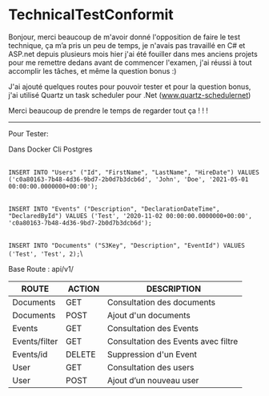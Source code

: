 # TechnicalTestConformit

Bonjour, merci beaucoup de m'avoir donné l'opposition de faire le test technique, ça m’a pris un peu de temps, je n'avais pas travaillé en C# et ASP.net depuis plusieurs mois hier j'ai été fouiller dans mes anciens projets pour me remettre dedans avant de commencer l'examen, j'ai réussi à tout accomplir les tâches, et même la question bonus :)

J'ai ajouté quelques routes pour pouvoir tester et pour la question bonus, j'ai utilisé Quartz un task scheduler pour .Net (www.quartz-schedulernet)

Merci beaucoup de prendre le temps de regarder tout ça ! ! !

------------------------------------------------------------------------------------

Pour Tester:

Dans Docker Cli Postgres
<br/>
<br/>

`INSERT INTO "Users" ("Id", "FirstName", "LastName", "HireDate") VALUES ('c0a80163-7b48-4d36-9bd7-2b0d7b3dcb6d', 'John', 'Doe', '2021-05-01 00:00:00.0000000+00:00');`
<br/>
<br/>



`INSERT INTO "Events" ("Description", "DeclarationDateTime", "DeclaredById") VALUES ('Test', '2020-11-02 00:00:00.0000000+00:00', 'c0a80163-7b48-4d36-9bd7-2b0d7b3dcb6d');`
<br/>
<br/>

`INSERT INTO "Documents" ("S3Key", "Description", "EventId") VALUES ('Test', 'Test', 2);`\

Base Route : api/v1/

|ROUTE | ACTION | DESCRIPTION |
|------|--------|-------------|
| Documents                | GET        | Consultation des documents                                |
| Documents                | POST       | Ajout d'un documents                                      |
| Events                   | GET        | Consultation des Events                                   |
| Events/filter            | GET        | Consultation des Events avec filtre                       |
| Events/id                | DELETE     | Suppression d'un Event                                    |
| User                     | GET        | Consultation des users                                    |
| User                     | POST       | Ajout d’un nouveau user                                   |
